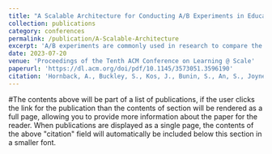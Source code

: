 ```yaml
---
title: "A Scalable Architecture for Conducting A/B Experiments in Educational Settings"
collection: publications
category: conferences
permalink: /publication/A-Scalable-Architecture
excerpt: 'A/B experiments are commonly used in research to compare the effects of changing one or more variables in two different experimental groups a control group and a treatment group. While the benefits of using A/B experiments are widely known and accepted in education, there is less agreement on an approach to creating software infrastructure systems to assist in rapidly conducting such experiments in the field. To assist in alleviating this gap, we are creating a software infrastructure for A/B experiments that allows researchers to conduct experiments and automatically analyze their results for an education-focused ecology-based conceptual modeling platform.'
date: 2023-07-20
venue: 'Proceedings of the Tenth ACM Conference on Learning @ Scale'
paperurl: 'https://dl.acm.org/doi/pdf/10.1145/3573051.3596190'
citation: 'Hornback, A., Buckley, S., Kos, J., Bunin, S., An, S., Joyner, D., & Goel, A. (2023, July). A Scalable Architecture for Conducting A/B Experiments in Educational Settings. In Proceedings of the Tenth ACM Conference on Learning @ Scale (pp. 373-377).'
---
```


#The contents above will be part of a list of publications, if the user clicks the link for the publication than the contents of section will be rendered as a full page, allowing you to provide more information about the paper for the reader. When publications are displayed as a single page, the contents of the above "citation" field will automatically be included below this section in a smaller font.